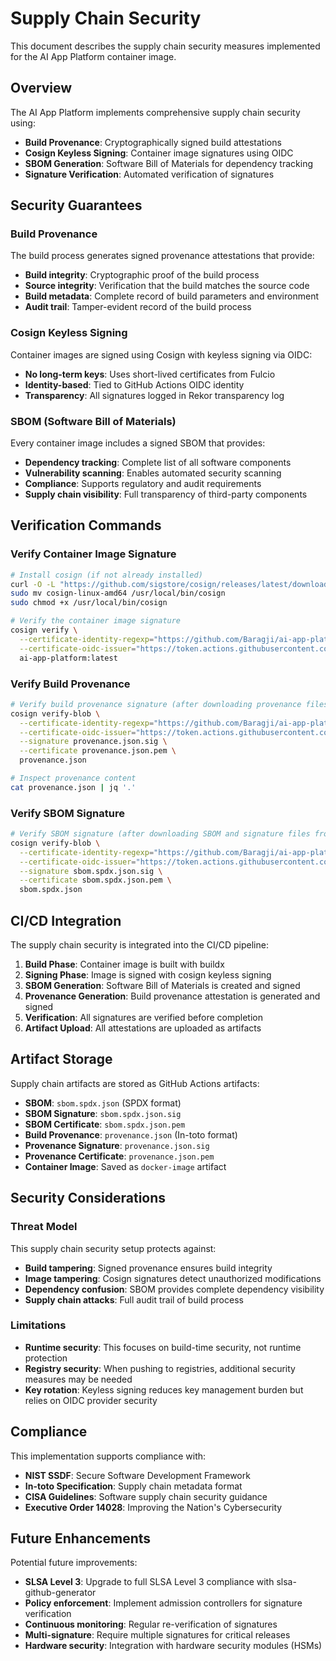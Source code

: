 # Supply Chain Security

This document describes the supply chain security measures implemented for the AI App Platform container image.

## Overview

The AI App Platform implements comprehensive supply chain security using:

- **Build Provenance**: Cryptographically signed build attestations
- **Cosign Keyless Signing**: Container image signatures using OIDC
- **SBOM Generation**: Software Bill of Materials for dependency tracking
- **Signature Verification**: Automated verification of signatures

## Security Guarantees

### Build Provenance

The build process generates signed provenance attestations that provide:

- **Build integrity**: Cryptographic proof of the build process
- **Source integrity**: Verification that the build matches the source code
- **Build metadata**: Complete record of build parameters and environment
- **Audit trail**: Tamper-evident record of the build process

### Cosign Keyless Signing

Container images are signed using Cosign with keyless signing via OIDC:

- **No long-term keys**: Uses short-lived certificates from Fulcio
- **Identity-based**: Tied to GitHub Actions OIDC identity
- **Transparency**: All signatures logged in Rekor transparency log

### SBOM (Software Bill of Materials)

Every container image includes a signed SBOM that provides:

- **Dependency tracking**: Complete list of all software components
- **Vulnerability scanning**: Enables automated security scanning
- **Compliance**: Supports regulatory and audit requirements
- **Supply chain visibility**: Full transparency of third-party components

## Verification Commands

### Verify Container Image Signature

```bash
# Install cosign (if not already installed)
curl -O -L "https://github.com/sigstore/cosign/releases/latest/download/cosign-linux-amd64"
sudo mv cosign-linux-amd64 /usr/local/bin/cosign
sudo chmod +x /usr/local/bin/cosign

# Verify the container image signature
cosign verify \
  --certificate-identity-regexp="https://github.com/Baragji/ai-app-platform/.*" \
  --certificate-oidc-issuer="https://token.actions.githubusercontent.com" \
  ai-app-platform:latest
```

### Verify Build Provenance

```bash
# Verify build provenance signature (after downloading provenance files from artifacts)
cosign verify-blob \
  --certificate-identity-regexp="https://github.com/Baragji/ai-app-platform/.*" \
  --certificate-oidc-issuer="https://token.actions.githubusercontent.com" \
  --signature provenance.json.sig \
  --certificate provenance.json.pem \
  provenance.json

# Inspect provenance content
cat provenance.json | jq '.'
```

### Verify SBOM Signature

```bash
# Verify SBOM signature (after downloading SBOM and signature files from artifacts)
cosign verify-blob \
  --certificate-identity-regexp="https://github.com/Baragji/ai-app-platform/.*" \
  --certificate-oidc-issuer="https://token.actions.githubusercontent.com" \
  --signature sbom.spdx.json.sig \
  --certificate sbom.spdx.json.pem \
  sbom.spdx.json
```

## CI/CD Integration

The supply chain security is integrated into the CI/CD pipeline:

1. **Build Phase**: Container image is built with buildx
2. **Signing Phase**: Image is signed with cosign keyless signing
3. **SBOM Generation**: Software Bill of Materials is created and signed
4. **Provenance Generation**: Build provenance attestation is generated and signed
5. **Verification**: All signatures are verified before completion
6. **Artifact Upload**: All attestations are uploaded as artifacts

## Artifact Storage

Supply chain artifacts are stored as GitHub Actions artifacts:

- **SBOM**: `sbom.spdx.json` (SPDX format)
- **SBOM Signature**: `sbom.spdx.json.sig`
- **SBOM Certificate**: `sbom.spdx.json.pem`
- **Build Provenance**: `provenance.json` (In-toto format)
- **Provenance Signature**: `provenance.json.sig`
- **Provenance Certificate**: `provenance.json.pem`
- **Container Image**: Saved as `docker-image` artifact

## Security Considerations

### Threat Model

This supply chain security setup protects against:

- **Build tampering**: Signed provenance ensures build integrity
- **Image tampering**: Cosign signatures detect unauthorized modifications
- **Dependency confusion**: SBOM provides complete dependency visibility
- **Supply chain attacks**: Full audit trail of build process

### Limitations

- **Runtime security**: This focuses on build-time security, not runtime protection
- **Registry security**: When pushing to registries, additional security measures may be needed
- **Key rotation**: Keyless signing reduces key management burden but relies on OIDC provider security

## Compliance

This implementation supports compliance with:

- **NIST SSDF**: Secure Software Development Framework
- **In-toto Specification**: Supply chain metadata format
- **CISA Guidelines**: Software supply chain security guidance
- **Executive Order 14028**: Improving the Nation's Cybersecurity

## Future Enhancements

Potential future improvements:

- **SLSA Level 3**: Upgrade to full SLSA Level 3 compliance with slsa-github-generator
- **Policy enforcement**: Implement admission controllers for signature verification
- **Continuous monitoring**: Regular re-verification of signatures
- **Multi-signature**: Require multiple signatures for critical releases
- **Hardware security**: Integration with hardware security modules (HSMs)
